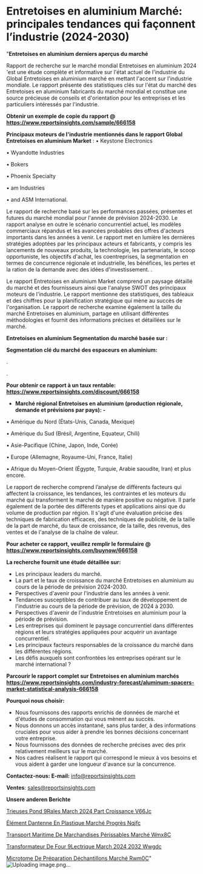 # Entretoises en aluminium Marché: principales tendances qui façonnent l’industrie (2024-2030)

"<strong>Entretoises en aluminium derniers aperçus du marché</strong>

Rapport de recherche sur le marché mondial Entretoises en aluminium 2024 'est une étude complète et informative sur l'état actuel de l'industrie du Global Entretoises en aluminium marché en mettant l'accent sur l'industrie mondiale. Le rapport présente des statistiques clés sur l'état du marché des Entretoises en aluminium fabricants du marché mondial et constitue une source précieuse de conseils et d'orientation pour les entreprises et les particuliers intéressés par l'industrie.

<strong>Obtenir un exemple de copie du rapport @ <a href=https://www.reportsinsights.com/sample/666158>https://www.reportsinsights.com/sample/666158</a></strong>

<strong>Principaux moteurs de l'industrie mentionnés dans le rapport Global Entretoises en aluminium Market</strong> :
• Keystone Electronics

• Wyandotte Industries

• Bokers

• Phoenix Specialty

• am Industries

• and ASM International.

Le rapport de recherche basé sur les performances passées, présentes et futures du marché mondial pour l'année de prévision 2024-2030. Le rapport analyse en outre le scénario concurrentiel actuel, les modèles commerciaux répandus et les avancées probables des offres d'acteurs importants dans les années à venir. Le rapport met en lumière les dernières stratégies adoptées par les principaux acteurs et fabricants, y compris les lancements de nouveaux produits, la technologie, les partenariats, le scoop opportuniste, les objectifs d'achat, les coentreprises, la segmentation en termes de concurrence régionale et industrielle, les bénéfices, les pertes et la ration de la demande avec des idées d'investissement. .

Le rapport Entretoises en aluminium Market comprend un paysage détaillé du marché et des fournisseurs ainsi que l'analyse SWOT des principaux moteurs de l'industrie. Le rapport mentionne des statistiques, des tableaux et des chiffres pour la planification stratégique qui mène au succès de l'organisation. Le rapport de recherche examine également la taille du marché Entretoises en aluminium, partage en utilisant différentes méthodologies et fournit des informations précises et détaillées sur le marché.

<strong>Entretoises en aluminium Segmentation du marché basée sur :</strong>

<strong> Segmentation clé du marché des espaceurs en aluminium: </strong>

.

.

<strong>Pour obtenir ce rapport à un taux rentable: <a href=https://www.reportsinsights.com/discount/666158>https://www.reportsinsights.com/discount/666158</a></strong>
<ul>
  <li><strong>Marché régional Entretoises en aluminium (production régionale, demande et prévisions par pays): -</strong></li>
</ul>
• Amérique du Nord (États-Unis, Canada, Mexique)

• Amérique du Sud (Brésil, Argentine, Equateur, Chili)

• Asie-Pacifique (Chine, Japon, Inde, Corée)

• Europe (Allemagne, Royaume-Uni, France, Italie)

• Afrique du Moyen-Orient (Égypte, Turquie, Arabie saoudite, Iran) et plus encore.

Le rapport de recherche comprend l’analyse de différents facteurs qui affectent la croissance, les tendances, les contraintes et les moteurs du marché qui transforment le marché de manière positive ou négative. Il parle également de la portée des différents types et applications ainsi que du volume de production par région. Il s'agit d'une évaluation précise des techniques de fabrication efficaces, des techniques de publicité, de la taille de la part de marché, du taux de croissance, de la taille, des revenus, des ventes et de l'analyse de la chaîne de valeur.

<strong>Pour acheter ce rapport, veuillez remplir le formulaire @   <a href=https://www.reportsinsights.com/buynow/666158>https://www.reportsinsights.com/buynow/666158</a></strong>

<strong>La recherche fournit une étude détaillée sur:</strong>
<ul>
  <li>Les principaux leaders du marché.</li>
  <li>La part et le taux de croissance du marché Entretoises en aluminium au cours de la période de prévision 2024-2030.</li>
  <li>Perspectives d'avenir pour l'industrie dans les années à venir.</li>
  <li>Tendances susceptibles de contribuer au taux de développement de l'industrie au cours de la période de prévision, de 2024 à 2030.</li>
  <li>Perspectives d'avenir de l'industrie Entretoises en aluminium pour la période de prévision.</li>
  <li>Les entreprises qui dominent le paysage concurrentiel dans différentes régions et leurs stratégies appliquées pour acquérir un avantage concurrentiel.</li>
  <li>Les principaux facteurs responsables de la croissance du marché dans les différentes régions.</li>
  <li>Les défis auxquels sont confrontées les entreprises opérant sur le marché international ?</li>
</ul>

<strong>Parcourir le rapport complet sur Entretoises en aluminium marchés <a href=https://www.reportsinsights.com/industry-forecast/aluminum-spacers-market-statistical-analysis-666158>https://www.reportsinsights.com/industry-forecast/aluminum-spacers-market-statistical-analysis-666158</a></strong>

<strong>Pourquoi nous choisir:</strong>
<ul>
  <li>Nous fournissons des rapports enrichis de données de marché et d'études de consommation qui vous mènent au succès.</li>
  <li>Nous donnons un accès instantané, sans plus tarder, à des informations cruciales pour vous aider à prendre les bonnes décisions concernant votre entreprise.</li>
  <li>Nous fournissons des données de recherche précises avec des prix relativement meilleurs sur le marché.</li>
  <li>Nos cadres réalisent le rapport qui correspond le mieux à vos besoins et vous aident à garder une longueur d'avance sur la concurrence.</li>
</ul>
<strong>Contactez-nous:
</strong><strong>E-mail:</strong> <a href=mailto:info@reportsinsights.com>info@reportsinsights.com</a>

<strong>Ventes</strong>: <a href=mailto:sales@reportsinsights.com>sales@reportsinsights.com</a>

<strong>Unsere anderen Berichte</strong>

<a href=https://www.linkedin.com/pulse/trieuses-pond%C3%A9rales-march%C3%A9-2024-part-croissance-v66jc/>Trieuses Pond 9Rales March 2024 Part Croissance V66Jc</a>

<a href=https://www.linkedin.com/pulse/élément-dantenne-en-plastique-marché-progrès-nqjfc/>Élément Dantenne En Plastique Marché Progrès Nqjfc</a>

<a href=https://www.linkedin.com/pulse/transport-maritime-de-marchandises-périssables-marché-wmx8c/>Transport Maritime De Marchandises Périssables Marché Wmx8C</a>

<a href=https://www.linkedin.com/pulse/transformateur-de-four-%C3%A9lectrique-march%C3%A9-2024-2032-wwgdc/>Transformateur De Four  9Lectrique March 2024 2032 Wwgdc</a>

<a href=https://www.linkedin.com/pulse/microtome-de-préparation-déchantillons-marché-rwm0c/>Microtome De Préparation Déchantillons Marché Rwm0C</a>"
![Uploading image.png…]()
